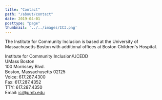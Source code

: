 ```yaml
---
title: "Contact"
path: "/about/contact"
date: 2019-04-01
posttype: "page"
thumbnail: '../../images/ICI.png'
---
```


The Institute for Community Inclusion is based at the University of Massachusetts Boston with additional offices at Boston Children's Hospital.

Institute for Community Inclusion/UCEDD  
UMass Boston  
100 Morrissey Blvd.  
Boston, Massachusetts 02125  
Voice: 617.287.4300  
Fax: 617.287.4352  
TTY: 617.287.4350  
Email: [ici@umb.edu](mailto:ici@umb.edu)
